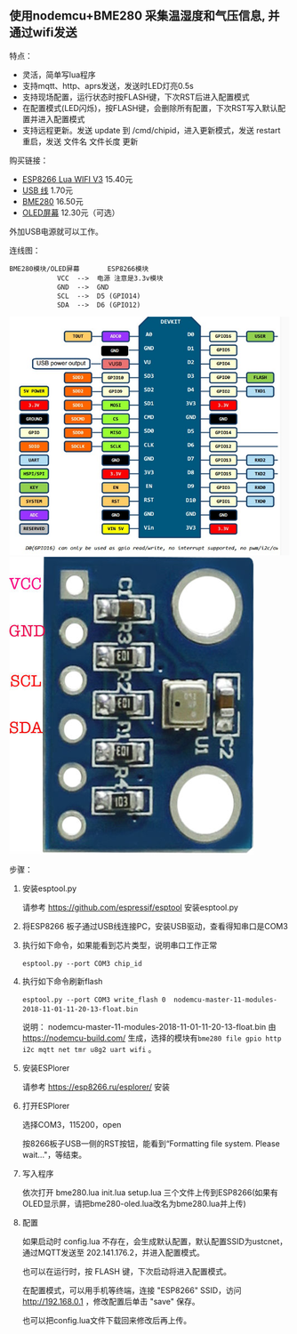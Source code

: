 ## 使用nodemcu+BME280 采集温湿度和气压信息, 并通过wifi发送

特点：

* 灵活，简单写lua程序
* 支持mqtt、http、aprs发送，发送时LED灯亮0.5s
* 支持现场配置，运行状态时按FLASH键，下次RST后进入配置模式
* 在配置模式(LED闪烁)，按FLASH键，会删除所有配置，下次RST写入默认配置并进入配置模式
* 支持远程更新。发送 update 到 /cmd/chipid，进入更新模式，发送 restart 重启，发送 文件名 文件长度 更新

购买链接：

* [ESP8266 Lua WIFI V3](https://item.taobao.com/item.htm?id=531755241333) 15.40元
* [USB 线](https://item.taobao.com/item.htm?id=557156308010) 1.70元
* [BME280](https://item.taobao.com/item.htm?id=541618585092) 16.50元
* [OLED屏幕](https://item.taobao.com/item.htm?id=530578193927) 12.30元（可选）

外加USB电源就可以工作。

连线图：

```
BME280模块/OLED屏幕       ESP8266模块
            VCC  -->  电源 注意是3.3v模块
            GND  -->  GND
            SCL  -->  D5 (GPIO14)
            SDA  -->  D6 (GPIO12)
```


![IMG](img/nodemcu_v3_pin.jpg) ![IMG](img/bme280_pin.jpg)

步骤：

1. 安装esptool.py

   请参考 https://github.com/espressif/esptool 安装esptool.py

2. 将ESP8266 板子通过USB线连接PC，安装USB驱动，查看得知串口是COM3

3. 执行如下命令，如果能看到芯片类型，说明串口工作正常

   `esptool.py --port COM3 chip_id`

4. 执行如下命令刷新flash

   `esptool.py --port COM3 write_flash 0  nodemcu-master-11-modules-2018-11-01-11-20-13-float.bin`

   说明： nodemcu-master-11-modules-2018-11-01-11-20-13-float.bin 由 https://nodemcu-build.com/ 生成，选择的模块有`bme280 file gpio http i2c mqtt net tmr u8g2 uart wifi` 。

5. 安装ESPlorer

   请参考 https://esp8266.ru/esplorer/ 安装

6. 打开ESPlorer

   选择COM3，115200，open

   按8266板子USB一侧的RST按钮，能看到“Formatting file system. Please wait..."，等结束。

7. 写入程序

   依次打开 bme280.lua init.lua setup.lua 三个文件上传到ESP8266(如果有OLED显示屏，请把bme280-oled.lua改名为bme280.lua并上传)

8. 配置

   如果启动时 config.lua 不存在，会生成默认配置，默认配置SSID为ustcnet，通过MQTT发送至 202.141.176.2，并进入配置模式。

   也可以在运行时，按 FLASH 键，下次启动将进入配置模式。

   在配置模式，可以用手机等终端，连接 "ESP8266" SSID，访问 http://192.168.0.1 ，修改配置后单击 "save" 保存。

   也可以把config.lua文件下载回来修改后再上传。

